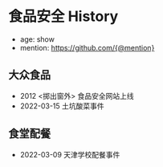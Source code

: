 # 食品安全 History

- age: show
- mention: https://github.com/{@mention}

## 大众食品
- 2012 <掷出窗外> 食品安全网站上线
- 2022-03-15 土坑酸菜事件

## 食堂配餐
- 2022-03-09 天津学校配餐事件

